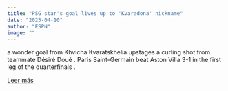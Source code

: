 ```yaml
---
title: "PSG star's goal lives up to 'Kvaradona' nickname"
date: "2025-04-10"
author: "ESPN"
image: ""
---
```


a wonder goal from Khvicha Kvaratskhelia upstages a curling shot from teammate Désiré Doué . Paris Saint-Germain beat Aston Villa 3-1 in the first leg of the quarterfinals .

[Leer más](https://www.espn.com/soccer/story/_/id/44606313/psg-star-wonder-goal-kvaradona-nickname)
